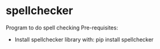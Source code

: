# spellchecker
 Program to do spell checking
 Pre-requisites:
 - Install spellchecker library with: pip install spellchecker